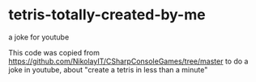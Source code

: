 # tetris-totally-created-by-me
a joke for youtube

This code was copied from https://github.com/NikolayIT/CSharpConsoleGames/tree/master to do a joke in youtube, about "create a tetris in less than a minute" 
